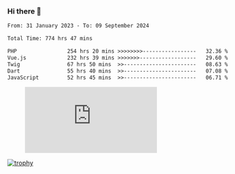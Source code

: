 ### Hi there 👋
<!--START_SECTION:waka-->

```txt
From: 31 January 2023 - To: 09 September 2024

Total Time: 774 hrs 47 mins

PHP                254 hrs 20 mins >>>>>>>>-----------------   32.36 %
Vue.js             232 hrs 39 mins >>>>>>>------------------   29.60 %
Twig               67 hrs 50 mins  >>-----------------------   08.63 %
Dart               55 hrs 40 mins  >>-----------------------   07.08 %
JavaScript         52 hrs 45 mins  >>-----------------------   06.71 %
```

<!--END_SECTION:waka-->
<!-- 
- 🔭 I’m currently working on ...
- 🌱 I’m currently learning ...
- 👯 I’m looking to collaborate on ...
- 🤔 I’m looking for help with ...
- 💬 Ask me about ...
- 📫 How to reach me: ...
- 😄 Pronouns: ...
- ⚡ Fun fact: ... -->


<figure><embed src="https://wakatime.com/share/@jakihanif/43c5af78-a69f-4ced-8cfc-b0822aa9be8f.svg"></embed></figure>

[![trophy](https://github-profile-trophy.vercel.app/?username=jakihanif23&rank=-A,-A)](https://github.com/jakihanif23)
